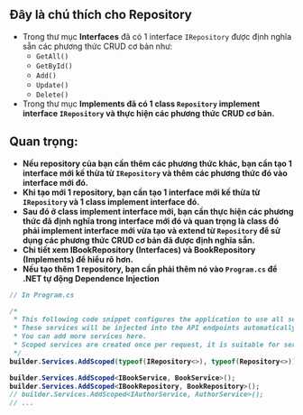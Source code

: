 ## Đây là chú thích cho Repository
- Trong thư mục <b>Interfaces</b> đã có 1 interface <code>IRepository</code> được định nghĩa sẵn các phương thức CRUD cơ bản như: 
    - <code>GetAll()</code>
    - <code>GetById()</code>
    - <code>Add()</code>
    - <code>Update()</code>
    - <code>Delete()</code>
- Trong thư mục <b>Implements<b> đã có 1 class <code>Repository</code> implement interface <code>IRepository</code> và thực hiện các phương thức CRUD cơ bản.

## Quan trọng:
- Nếu repository của bạn cần thêm các phương thức khác, bạn cần tạo 1 interface mới kế thừa từ <code>IRepository</code> và thêm các phương thức đó vào interface mới đó.
- Khi tạo mới 1 repository, bạn cần tạo 1 interface mới kế thừa từ <code>IRepository</code> và 1 class implement interface đó.
- Sau đó ở class implement interface mới, bạn cần thực hiện các phương thức đã định nghĩa trong interface mới đó và quan trọng là
class đó phải implement interface mới vừa tạo và extend từ <code>Repository</code> để sử dụng các phương thức CRUD cơ bản đã được định nghĩa sẵn.
- Chi tiết xem IBookRepository (<b>Interfaces</b>) và BookRepository (<b>Implements</b>) để hiểu rõ hơn.
- Nếu tạo thêm 1 repository, bạn cần phải thêm nó vào <code>Program.cs</code> để .NET tự động Dependence Injection
```csharp
// In Program.cs

/*
 * This following code snippet configures the application to use all services.
 * These services will be injected into the API endpoints automatically.
 * You can add more services here.
 * Scoped services are created once per request, it is suitable for services that work with the database.
 */
builder.Services.AddScoped(typeof(IRepository<>), typeof(Repository<>));

builder.Services.AddScoped<IBookService, BookService>();
builder.Services.AddScoped<IBookRepository, BookRepository>();
// builder.Services.AddScoped<IAuthorService, AuthorService>();
// ...

```
